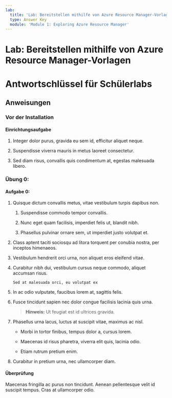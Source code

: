 ```yaml
---
lab:
  title: 'Lab: Bereitstellen mithilfe von Azure Resource Manager-Vorlagen'
  type: Answer Key
  module: 'Module 1: Exploring Azure Resource Manager'
---
```


# Lab: Bereitstellen mithilfe von Azure Resource Manager-Vorlagen
# Antwortschlüssel für Schülerlabs

## Anweisungen

### Vor der Installation

#### Einrichtungsaufgabe

1. Integer dolor purus, gravida eu sem id, efficitur aliquet neque. 

1. Suspendisse viverra mauris in metus laoreet consectetur. 

1. Sed diam risus, convallis quis condimentum at, egestas malesuada libero. 

### Übung 0: 

#### Aufgabe 0: 

1. Quisque dictum convallis metus, vitae vestibulum turpis dapibus non.

    1. Suspendisse commodo tempor convallis. 

    1. Nunc eget quam facilisis, imperdiet felis ut, blandit nibh. 

    1. Phasellus pulvinar ornare sem, ut imperdiet justo volutpat et.

1. Class aptent taciti sociosqu ad litora torquent per conubia nostra, per inceptos himenaeos. 

1. Vestibulum hendrerit orci urna, non aliquet eros eleifend vitae. 

1. Curabitur nibh dui, vestibulum cursus neque commodo, aliquet accumsan risus. 

    ```
    Sed at malesuada orci, eu volutpat ex
    ```

1. In ac odio vulputate, faucibus lorem at, sagittis felis.

1. Fusce tincidunt sapien nec dolor congue facilisis lacinia quis urna.

    > **Hinweis:** Ut feugiat est id ultrices gravida.

1. Phasellus urna lacus, luctus at suscipit vitae, maximus ac nisl. 

    - Morbi in tortor finibus, tempus dolor a, cursus lorem. 

    - Maecenas id risus pharetra, viverra elit quis, lacinia odio. 

    - Etiam rutrum pretium enim. 

1. Curabitur in pretium urna, nec ullamcorper diam. 

#### Überprüfung

Maecenas fringilla ac purus non tincidunt. Aenean pellentesque velit id suscipit tempus. Cras at ullamcorper odio.
